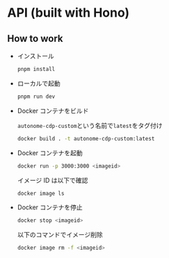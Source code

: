# API (built with Hono)

## How to work

- インストール

  ```bash
  pnpm install
  ```

- ローカルで起動

  ```bash
  pnpm run dev
  ```

- Docker コンテナをビルド

  `autonome-cdp-custom`という名前で`latest`をタグ付け

  ```bash
  docker build . -t autonome-cdp-custom:latest
  ```

- Docker コンテナを起動

  ```bash
  docker run -p 3000:3000 <imageid>
  ```

  イメージ ID は以下で確認

  ```bash
  docker image ls
  ```

- Docker コンテナを停止

  ```bash
  docker stop <imageid>
  ```

  以下のコマンドでイメージ削除

  ```bash
  docker image rm -f <imageid>
  ```
